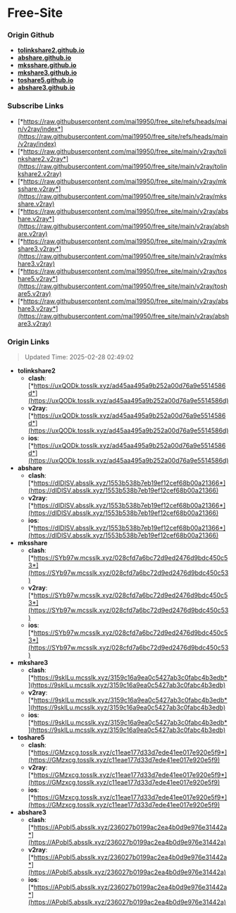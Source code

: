 # Free-Site

### Origin Github

- [**tolinkshare2.github.io**](https://github.com/tolinkshare2/tolinkshare2.github.io)
- [**abshare.github.io**](https://github.com/abshare/abshare.github.io)
- [**mksshare.github.io**](https://github.com/mksshare/mksshare.github.io)
- [**mkshare3.github.io**](https://github.com/mkshare3/mkshare3.github.io)
- [**toshare5.github.io**](https://github.com/toshare5/toshare5.github.io)
- [**abshare3.github.io**](https://github.com/abshare3/abshare3.github.io)

### Subscribe Links

- [*https://raw.githubusercontent.com/mai19950/free_site/refs/heads/main/v2ray/index*](https://raw.githubusercontent.com/mai19950/free_site/refs/heads/main/v2ray/index)
- [*https://raw.githubusercontent.com/mai19950/free_site/main/v2ray/tolinkshare2.v2ray*](https://raw.githubusercontent.com/mai19950/free_site/main/v2ray/tolinkshare2.v2ray)
- [*https://raw.githubusercontent.com/mai19950/free_site/main/v2ray/mksshare.v2ray*](https://raw.githubusercontent.com/mai19950/free_site/main/v2ray/mksshare.v2ray)
- [*https://raw.githubusercontent.com/mai19950/free_site/main/v2ray/abshare.v2ray*](https://raw.githubusercontent.com/mai19950/free_site/main/v2ray/abshare.v2ray)
- [*https://raw.githubusercontent.com/mai19950/free_site/main/v2ray/mkshare3.v2ray*](https://raw.githubusercontent.com/mai19950/free_site/main/v2ray/mkshare3.v2ray)
- [*https://raw.githubusercontent.com/mai19950/free_site/main/v2ray/toshare5.v2ray*](https://raw.githubusercontent.com/mai19950/free_site/main/v2ray/toshare5.v2ray)
- [*https://raw.githubusercontent.com/mai19950/free_site/main/v2ray/abshare3.v2ray*](https://raw.githubusercontent.com/mai19950/free_site/main/v2ray/abshare3.v2ray)

### Origin Links

> Updated Time: 2025-02-28 02:49:02

- **tolinkshare2**
  - **clash**: [*https://uxQODk.tosslk.xyz/ad45aa495a9b252a00d76a9e5514586d*](https://uxQODk.tosslk.xyz/ad45aa495a9b252a00d76a9e5514586d)
  - **v2ray**: [*https://uxQODk.tosslk.xyz/ad45aa495a9b252a00d76a9e5514586d*](https://uxQODk.tosslk.xyz/ad45aa495a9b252a00d76a9e5514586d)
  - **ios**: [*https://uxQODk.tosslk.xyz/ad45aa495a9b252a00d76a9e5514586d*](https://uxQODk.tosslk.xyz/ad45aa495a9b252a00d76a9e5514586d)
- **abshare**
  - **clash**: [*https://dIDlSV.absslk.xyz/1553b538b7eb19ef12cef68b00a21366*](https://dIDlSV.absslk.xyz/1553b538b7eb19ef12cef68b00a21366)
  - **v2ray**: [*https://dIDlSV.absslk.xyz/1553b538b7eb19ef12cef68b00a21366*](https://dIDlSV.absslk.xyz/1553b538b7eb19ef12cef68b00a21366)
  - **ios**: [*https://dIDlSV.absslk.xyz/1553b538b7eb19ef12cef68b00a21366*](https://dIDlSV.absslk.xyz/1553b538b7eb19ef12cef68b00a21366)
- **mksshare**
  - **clash**: [*https://SYb97w.mcsslk.xyz/028cfd7a6bc72d9ed2476d9bdc450c53*](https://SYb97w.mcsslk.xyz/028cfd7a6bc72d9ed2476d9bdc450c53)
  - **v2ray**: [*https://SYb97w.mcsslk.xyz/028cfd7a6bc72d9ed2476d9bdc450c53*](https://SYb97w.mcsslk.xyz/028cfd7a6bc72d9ed2476d9bdc450c53)
  - **ios**: [*https://SYb97w.mcsslk.xyz/028cfd7a6bc72d9ed2476d9bdc450c53*](https://SYb97w.mcsslk.xyz/028cfd7a6bc72d9ed2476d9bdc450c53)
- **mkshare3**
  - **clash**: [*https://9skILu.mcsslk.xyz/3159c16a9ea0c5427ab3c0fabc4b3edb*](https://9skILu.mcsslk.xyz/3159c16a9ea0c5427ab3c0fabc4b3edb)
  - **v2ray**: [*https://9skILu.mcsslk.xyz/3159c16a9ea0c5427ab3c0fabc4b3edb*](https://9skILu.mcsslk.xyz/3159c16a9ea0c5427ab3c0fabc4b3edb)
  - **ios**: [*https://9skILu.mcsslk.xyz/3159c16a9ea0c5427ab3c0fabc4b3edb*](https://9skILu.mcsslk.xyz/3159c16a9ea0c5427ab3c0fabc4b3edb)
- **toshare5**
  - **clash**: [*https://GMzxcg.tosslk.xyz/c11eae177d33d7ede41ee017e920e5f9*](https://GMzxcg.tosslk.xyz/c11eae177d33d7ede41ee017e920e5f9)
  - **v2ray**: [*https://GMzxcg.tosslk.xyz/c11eae177d33d7ede41ee017e920e5f9*](https://GMzxcg.tosslk.xyz/c11eae177d33d7ede41ee017e920e5f9)
  - **ios**: [*https://GMzxcg.tosslk.xyz/c11eae177d33d7ede41ee017e920e5f9*](https://GMzxcg.tosslk.xyz/c11eae177d33d7ede41ee017e920e5f9)
- **abshare3**
  - **clash**: [*https://APobI5.absslk.xyz/236027b0199ac2ea4b0d9e976e31442a*](https://APobI5.absslk.xyz/236027b0199ac2ea4b0d9e976e31442a)
  - **v2ray**: [*https://APobI5.absslk.xyz/236027b0199ac2ea4b0d9e976e31442a*](https://APobI5.absslk.xyz/236027b0199ac2ea4b0d9e976e31442a)
  - **ios**: [*https://APobI5.absslk.xyz/236027b0199ac2ea4b0d9e976e31442a*](https://APobI5.absslk.xyz/236027b0199ac2ea4b0d9e976e31442a)
